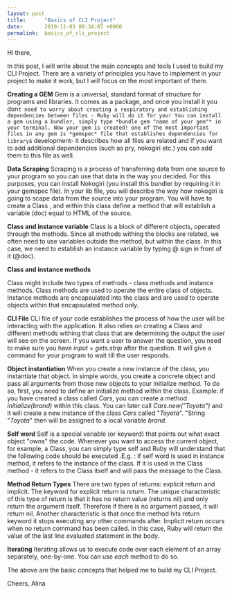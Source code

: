 ```yaml
---
layout: post
title:      "Basics of CLI Project"
date:       2019-11-03 00:34:07 +0000
permalink:  basics_of_cli_project
---
```



Hi there,

In this post, I will write about the main concepts and tools I used to build my CLI Project. There are a variety of principles you have to implement in your project to make it work, but I will focus on the most important of them.

**Creating a GEM**
Gem is a universal, standard format of structure for programs and libraries. It comes as a package, and once you install it you don`t need to worry about creating a respiratory and establishing dependencies between files - Ruby will do it for you!
You can install a gem using a bundler, simply type *bundle gem "name of your gem"* in your terminal.
Now your gem is created! one of the most important files in any gem is *gemspec* file that establishes dependencies for library`s development- it describes how all files are related and if you want to add additional dependencies (such as pry, nokogiri etc.) you can add them to this file as well. 

**Data Scraping**
Scraping is a process of transferring data from one source to your program so you can use that data in the way you decided. For this purposes, you can install Nokogiri (you install this bundler by requiring it in your gemspec file). In your lib file, you will describe the way how nokogiri is going to scape data from the source into your program. You will have to create a Class , and within this class define a method that will establish a variable (doc) equal to HTML of the source. 

**Class and instance variable**
Class is a block of different objects, operated through the methods. Since all methods withing the blocks are related, we often need to use variables outside the method, but within the class. In this case, we need to establish an instance variable by typing @ sign in front of it (@doc). 

**Class and instance methods**

Class might include two types of methods - class methods and instance methods. Class methods are used to operate the entire class of objects. Instance methods are encapsulated into the class and are used to operate objects within that encapsulated method only.

**CLI File**
CLI file of your code establishes the process of how the user will be interacting with the application. It also relies on creating a Class and different methods withing that class that are determining the output the user will see on the screen. 
If you want a user to answer the question, you need to make sure you have *input = gets.strip* after the question. It will give a command for your program to wait till the user responds. 

**Object instantiation**
When you create a new instance of the class,  you instantiate that object. In simple words, you create a concrete object and pass all arguments from those new objects to your initialize method. To do so, first, you need to define an initialize method within the class. Example: if you have created a class called *Cars*, you can create a method *initialize(brand)* within this class. You can later call *Cars.new("Toyota")* and it will create a new instance of the class *Cars*  called "*Toyota*". "String "*Toyota*" then will be assigned to a local variable *brand*. 

**Self word**
Self is a special variable (or keyword) that points out what exact object "owns" the code. 
Whenever you want to access the current object, for example, a Class, you can simply type self and Ruby will understand that the following code should be executed .E.g. : if self word is used in instance method, it refers to the instance of the class. If it is used in the Class method - it refers to the Class itself and will pass the message to the Class.

**Method Return Types**
There are two types of returns: explicit return and implicit. The keyword for explicit return is *return*. The unique characteristic of this type of return is that it has no return value (returns nil) and only return the argument itself. Therefore if there is no argument passed, it will return nil. Another characteristic is that once the method hits return keyword it stops executing any other commands after. Implicit return occurs when no return command has been called. In this case, Ruby will return the value of the last line evaluated statement in the body. 

**Iterating**
Iterating allows us to execute code over each element of an array separately, one-by-one. You can use *each* method to do so. 

The above are the basic concepts that helped me to build my CLI Project. 

Cheers,
Alina
